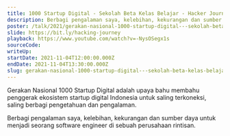 ```yaml
---
title: 1000 Startup Digital - Sekolah Beta Kelas Belajar - Hacker Journey
description: Berbagi pengalaman saya, kelebihan, kekurangan dan sumber daya untuk menjadi seorang software engineer di sebuah perusahaan rintisan.
poster: /talk/2021/gerakan-nasional-1000-startup-digital---sekolah-beta-kelas-belajar---hacker-journey.jpg
slide: https://bit.ly/hacking-journey
playback: https://www.youtube.com/watch?v=-NysOSegx1s
sourceCode: 
writeUp: 
startDate: 2021-11-04T12:00:00.000Z
endDate: 2021-11-04T13:30:00.000Z
slug: gerakan-nasional-1000-startup-digital---sekolah-beta-kelas-belajar---hacker-journey
---
```


Gerakan Nasional 1000 Startup Digital adalah upaya bahu membahu penggerak ekosistem startup digital Indonesia untuk saling terkoneksi, saling berbagi pengetahuan dan pengalaman.

Berbagi pengalaman saya, kelebihan, kekurangan dan sumber daya untuk menjadi seorang software engineer di sebuah perusahaan rintisan.

